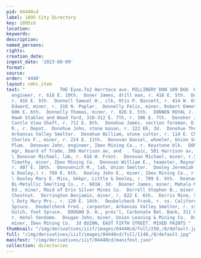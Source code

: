 ```yaml
---
pid: 04440cd
label: 1895 City Directory
key: 1895cd
location: 
keywords: 
description: 
named_persons: 
rights: 
creation_date: 
ingest_date: '2023-08-09'
format: 
source: 
order: '4440'
layout: cmhc_item
text: "             THE Eyoo.7o2 Herrtece ave. MILLINERY DON 109 DOU  Donahoe James,
  engineer, r. 618 E. 10th.  Doner James, drill man, r. 416 E. 5th.  Doner John, miner,
  r. 416 E. 5th.  Donnell Samuel H., clk, Otis P. Bassett, r. 414 W. 6th.  Donnelly
  Edward, miner, r. 310 N. Poplar.  Donnelly Felix, miner, Robert Emmet Shaft, r.
  606 E. 6th.  Donnelly Thomas, miner, r. 826 E. 5th.  DONNEN ROYAL J., propr. Black
  Hawk Stables and Wood Yard, 310-312 E. 7th, r. 306 E. 7th.  Donoher John J., engineer,
  Castle View Shaft, r. 712 E. 8th.  Donohue James, section foreman, D. & R. G. R.
  R., r. Depot.  Donohue John, stone mason, r. 222 EK, 3d.  Donohue Thomas, feeder,
  Arkansas Valley Smelter.  Donohue William, stone cutter, r. 114 E. Chestnut.  Donovan
  Charles F., miner, r. 224 E. 11th.  Donovan Daniel, wheeler, Union Smelter, r. 128
  Plum.  Donovan John, engineer, Ibex Mining Co., r. Keystone blk.  DONOVAN JOHN D.,
  mgr, Board of Trade, 308 Harrison av, and  . Topic, 501 Harrison av, r. Hotel Vendome.
  \ Donovan Michael, lab, r. 616 W. Front.  Donovan Michael, miner, r.517 E. 2d.  Donovan
  Timothy, miner, Ibex Mining Co.  Donovan William E., teamster, Reynolds & Smith,
  r. 407 E. 10th.  Donovenich M., lab, Union Smelter.  Dooley Jeremiah J., (Little
  & Dooley,) r. 709 E. 6th.  Dooley John E., miner, Ibex Mining Co., r. 709 E. 6th.
  \ Dooley Mary E. Miss, bkkpr, Little & Dooley, r. 709 E. 6th.  Doonan John, carpenter,
  Bi-Metallic Smelting Co., r. 601W. 3d.  Dooner James, miner, Mahala Mine.  Doran
  Ed., miner, Maid of Erin Silver Mines Co.  Dorrell Stephen B., miner, r. 206 W.
  Chestnut.  Dorrington Benjamin, miner, r. 622 E. 6th.  Dorris Mine, 5 Quincey blk.
  \ Doty Mary Mrs., r. 120 E. 14th.  Doubelcheck Frank, r. ss. California Gulch, foot
  Spruce.  Doubelcheck Fred., carpenter, Arkansas Valley Smelter, r. ss. California
  Gulch, foot Spruce.  DOUGAN D. H., pres’t, Carbonate Nat. Bank, 311 Harrison av,
  r. Hotel Vendome.  Dougan John, miner, Union Leasing & Mining Co.  Dougan Patrick,
  miner, Ibex Mining Co.  Jd QUINN, EAST FIFTH STREET. MIXED PAINTS "
thumbnail: "/img/derivatives/iiif/images/04440cd/full/250,/0/default.jpg"
full: "/img/derivatives/iiif/images/04440cd/full/1140,/0/default.jpg"
manifest: "/img/derivatives/iiif/04440cd/manifest.json"
collection: directories
---
```

